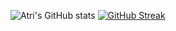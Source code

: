 ![Atri's GitHub stats](https://github-readme-stats.vercel.app/api?username=atri10&count_private=true&show_icons=true&theme=merko&bg_color=151515&title_color=FA8B00&text_color=FFFFFF&icon_color=FFFFFF)
[![GitHub Streak](http://github-readme-streak-stats.herokuapp.com?user=Atri10&theme=dark&date_format=M%20j%5B%2C%20Y%5D)](https://git.io/streak-stats)


